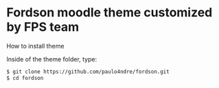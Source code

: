 # Fordson moodle theme customized by FPS team


How to install theme

Inside of the theme folder, type:
```sh
$ git clone https://github.com/paulo4ndre/fordson.git
$ cd fordson
```

